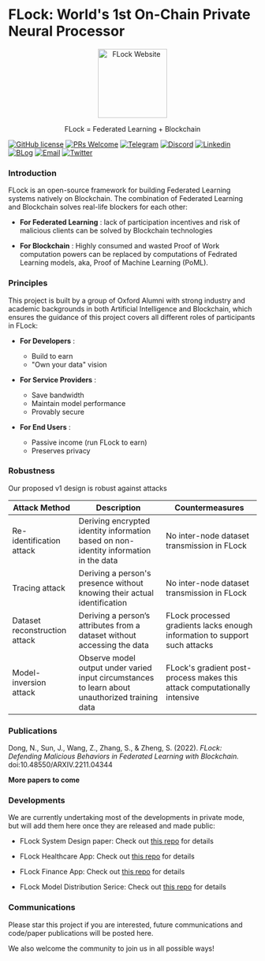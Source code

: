 # FLock: World's 1st On-Chain Private Neural Processor

<p align="center">
  <a href="https://flock.io/">
    <img src="https://user-images.githubusercontent.com/5778228/202293780-0daf6544-8112-49bd-bc4d-3f95690c3707.png" width="140px" alt="FLock Website" />
  </a>
</p>

<p align="center">
FLock = Federated Learning + Blockchain
</p>

[![GitHub license](https://img.shields.io/github/license/FLock-io/FLock)](https://github.com/FLock-io/FLock/blob/main/LICENSE)
[![PRs Welcome](https://img.shields.io/badge/PRs-welcome-brightgreen.svg)](https://github.com/FLock-io/FLock/blob/main/CONTRIBUTING.md)
[![Telegram](https://img.shields.io/badge/Chat-Telegram-blue)](https://t.me/flock_io_community)
[![Discord](https://img.shields.io/badge/Channel-Discord-green)](https://discord.gg/ay8MnJCg2W)
[![Linkedin](https://img.shields.io/badge/Profile-Linkedin-blue)](https://www.linkedin.com/company/flock-io/)
[![BLog](https://img.shields.io/badge/News-Blog-yellowgreen)](https://flock-io.notion.site/Blog-96d7e2251c5b4655980993e5df902513)
[![Email](https://img.shields.io/badge/Say%20Hi-Email-orange)](mailto:hello@flock.io)
[![Twitter](https://img.shields.io/twitter/follow/flock_io?style=social)](https://twitter.com/flock_io)

### Introduction

FLock is an open-source framework for building Federated Learning systems natively on Blockchain. The combination of Federated Learning and Blockchain solves real-life blockers for each other:

+ **For Federated Learning** : lack of participation incentives and risk of malicious clients can be solved by Blockchain technologies
 
+ **For Blockchain** : Highly consumed and wasted Proof of Work computation powers can be replaced by computations of Fedrated Learning models, aka, Proof of Machine Learning (PoML).

### Principles
 
This project is built by a group of Oxford Alumni with strong industry and academic backgrounds in both Artificial Intelligence and Blockchain, which ensures the guidance of this project covers all different roles of participants in FLock:

+ **For Developers** : 
  + Build to earn
  + "Own your data" vision

+ **For Service Providers** :
  + Save bandwidth
  + Maintain model performance
  + Provably secure

+ **For End Users** :
  + Passive income (run FLock to earn)
  + Preserves privacy

### Robustness

Our proposed v1 design is robust against attacks

| Attack Method  | Description | Countermeasures |
| ------------- | ------------- | ------ |
| Re-identification attack  | Deriving encrypted identity information based on non-identity information in the data | No inter-node dataset transmission in FLock |
| Tracing attack  | Deriving a person's presence without knowing their actual identification | No inter-node dataset transmission in FLock |
| Dataset reconstruction attack | Deriving a person’s attributes from a dataset without accessing the data | FLock processed gradients lacks enough information to support such attacks |
| Model-inversion attack | Observe model output under varied input circumstances to learn about unauthorized training data | FLock's gradient post-process makes this attack computationally intensive |

### Publications

Dong, N., Sun, J., Wang, Z., Zhang, S., & Zheng, S. (2022). *FLock: Defending Malicious Behaviors in Federated Learning with Blockchain.* doi:10.48550/ARXIV.2211.04344 

**More papers to come**

### Developments

We are currently undertaking most of the developments in private mode, but will add them here once they are released and made public:

+ FLock System Design paper: Check out [this repo](https://github.com/FLock-io/FLock_system_design_paper) for details

+ FLock Healthcare App: Check out [this repo]() for details

+ FLock Finance App: Check out [this repo]() for details

+ FLock Model Distribution Serice: Check out [this repo]() for details

### Communications

Please star this project if you are interested, future communications and code/paper publications will be posted here.

We also welcome the community to join us in all possible ways!
